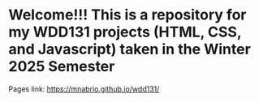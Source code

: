 # Welcome!!! This is a repository for my WDD131 projects (HTML, CSS, and Javascript) taken in the Winter 2025 Semester

Pages link: https://mnabrio.github.io/wdd131/
